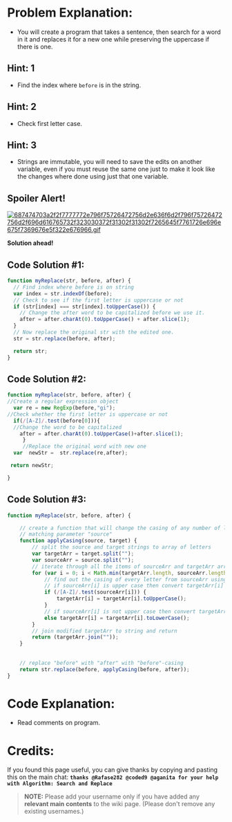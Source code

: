 # Problem Explanation:
- You will create a program that takes a sentence, then search for a word in it and replaces it for a new one while preserving the uppercase if there is one.

## Hint: 1
- Find the index where `before` is in the string.

## Hint: 2
- Check first letter case.

## Hint: 3
- Strings are immutable, you will need to save the edits on another variable, even if you must reuse the same one just to make it look like the changes where done using just that one variable.

## Spoiler Alert!
[![687474703a2f2f7777772e796f75726472756d2e636f6d2f796f75726472756d2f696d616765732f323030372f31302f31302f7265645f7761726e696e675f7369676e5f322e676966.gif](https://files.gitter.im/FreeCodeCamp/Wiki/nlOm/thumb/687474703a2f2f7777772e796f75726472756d2e636f6d2f796f75726472756d2f696d616765732f323030372f31302f31302f7265645f7761726e696e675f7369676e5f322e676966.gif)](https://files.gitter.im/FreeCodeCamp/Wiki/nlOm/687474703a2f2f7777772e796f75726472756d2e636f6d2f796f75726472756d2f696d616765732f323030372f31302f31302f7265645f7761726e696e675f7369676e5f322e676966.gif)

**Solution ahead!**

## Code Solution #1:

```js
function myReplace(str, before, after) {
  // Find index where before is on string
  var index = str.indexOf(before);
  // Check to see if the first letter is uppercase or not
  if (str[index] === str[index].toUpperCase()) {
    // Change the after word to be capitalized before we use it.
    after = after.charAt(0).toUpperCase() + after.slice(1);
  }
  // Now replace the original str with the edited one.
  str = str.replace(before, after);

  return str;
}
```
## Code Solution #2:

```js
function myReplace(str, before, after) {
//Create a regular expression object
  var re = new RegExp(before,"gi");
//Check whether the first letter is uppercase or not
  if(/[A-Z]/.test(before[0])){
  //Change the word to be capitalized
    after = after.charAt(0).toUpperCase()+after.slice(1);
     }
     //Replace the original word with new one
  var  newStr =  str.replace(re,after);

 return newStr;

}
```

## Code Solution #3:

```js
function myReplace(str, before, after) {

    // create a function that will change the casing of any number of letter in parameter "target" 
    // matching parameter "source"
    function applyCasing(source, target) {
        // split the source and target strings to array of letters
        var targetArr = target.split("");
        var sourceArr = source.split("");
        // iterate through all the items of sourceArr and targetArr arrays till loop hits the end of shortes array
        for (var i = 0; i < Math.min(targetArr.length, sourceArr.length); i++){
            // find out the casing of every letter from sourceArr using regular expression
            // if sourceArr[i] is upper case then convert targetArr[i] to upper case 
            if (/[A-Z]/.test(sourceArr[i])) {
                targetArr[i] = targetArr[i].toUpperCase();
            }
            // if sourceArr[i] is not upper case then convert targetArr[i] to lower case
            else targetArr[i] = targetArr[i].toLowerCase();
        } 
        // join modified targetArr to string and return
        return (targetArr.join(""));
    }
    
    
    // replace "before" with "after" with "before"-casing 
    return str.replace(before, applyCasing(before, after));
}
```

# Code Explanation:
- Read comments on program.

# Credits:
If you found this page useful, you can give thanks by copying and pasting this on the main chat:  **`thanks @Rafase282 @coded9 @aganita for your help with Algorithm: Search and Replace`**

> **NOTE:** Please add your username only if you have added any **relevant main contents** to the wiki page. (Please don't remove any existing usernames.)
